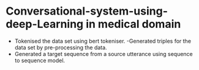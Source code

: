 # Conversational-system-using-deep-Learning in medical domain
- Tokenised the data set using bert tokeniser.
-Generated triples for the data set by pre-processing the data.
- Generated a target sequence from a source utterance using sequence to sequence model.
